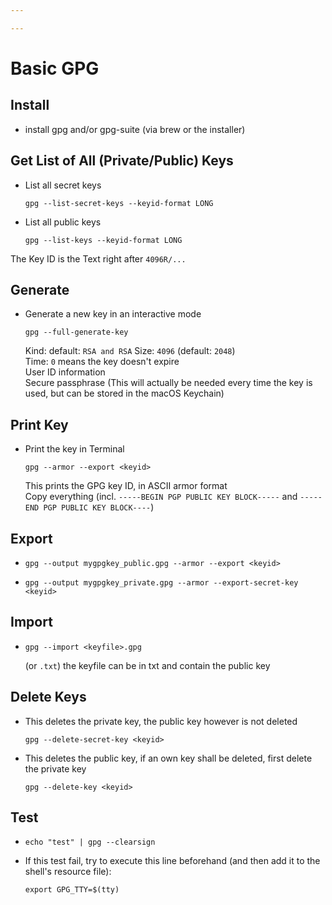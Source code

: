 ```yaml
---

---
```


# Basic GPG

## Install
- install gpg and/or gpg-suite (via brew or the installer)

## Get List of All (Private/Public) Keys
- List all secret keys  
	```shell 
	gpg --list-secret-keys --keyid-format LONG
	```
- List all public keys  
	```shell
	gpg --list-keys --keyid-format LONG
	```
	
The Key ID is the Text right after ```4096R/...```

## Generate
-  Generate a new key in an interactive mode
	```shell 
	gpg --full-generate-key
	```  
	Kind:	default: ```RSA and RSA```
	Size:	```4096``` (default: ```2048```)  
	Time: 	```0``` means the key doesn't expire  
	User ID information  
	Secure passphrase (This will actually be needed every time the key is used, but can be stored in the macOS Keychain)  

## Print Key
- Print the key in Terminal
	```shell
	gpg --armor --export <keyid>
	```  
	This prints the GPG key ID, in ASCII armor format  
	Copy everything (incl. ```-----BEGIN PGP PUBLIC KEY BLOCK-----``` and ```-----END PGP PUBLIC KEY BLOCK----```)

## Export
- 	```shell
	gpg --output mygpgkey_public.gpg --armor --export <keyid>
	```  
- 	```shell
	gpg --output mygpgkey_private.gpg --armor --export-secret-key <keyid>
	```

## Import
- 	```shell
	gpg --import <keyfile>.gpg
	```  
	(or ```.txt```)
	the keyfile can be in txt and contain the public key

## Delete Keys
-	This deletes the private key, the public key however is not deleted
	```shell
	gpg --delete-secret-key <keyid>
	```
	
- This deletes the public key, if an own key shall be deleted, first delete the private key  
	```shell
	gpg --delete-key <keyid>
	```
	
	
## Test
- ```shell
  echo "test" | gpg --clearsign
  ```
- If this test fail, try to execute this line beforehand (and then add it to the shell's resource file):
  ```shell
  export GPG_TTY=$(tty)
  ```